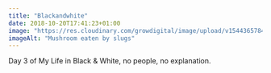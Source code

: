 ```yaml
---
title: "Blackandwhite"
date: 2018-10-20T17:41:23+01:00
image: "https://res.cloudinary.com/growdigital/image/upload/v1544365784/mushroom-44727173574.jpg"
imageAlt: "Mushroom eaten by slugs"
---
```


Day 3 of My Life in Black & White, no people, no explanation.

